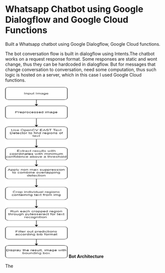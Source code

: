 <h1>Whatsapp Chatbot using Google Dialogflow and Google Cloud Functions</h1>

Built a Whatsapp chatbot using Google Dialogflow, Google Cloud functions. 

The bot conversation flow is built in dialogflow using Intents.The chatbot works on a request response format. Some responses are static and wont change, thus they can be hardcoded in dialogflow. But for messages that change conversation to conversation, need some computation, thus such logic is hosted on a server, which in this case I used Google Cloud functions.


<img src=https://github.com/chelseafernandes2000/Automatic-tagging-of-marathon-runner-/blob/project/Output%20Snapshots/Architecture.jpg height=550 width=200 />
<b>Bot Architecture</b>

The 
